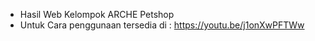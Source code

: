 - Hasil Web Kelompok ARCHE Petshop
- Untuk Cara penggunaan tersedia di : https://youtu.be/j1onXwPFTWw
